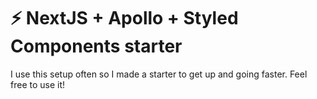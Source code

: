 # ⚡ NextJS + Apollo + Styled Components starter

I use this setup often so I made a starter to get up and going faster. Feel free to use it!
